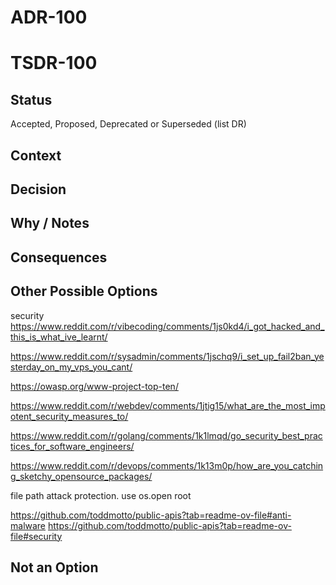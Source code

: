 # ADR-100
# TSDR-100

## Status

Accepted, Proposed, Deprecated or Superseded (list DR)

## Context



## Decision



## Why / Notes



## Consequences



## Other Possible Options

security
https://www.reddit.com/r/vibecoding/comments/1js0kd4/i_got_hacked_and_this_is_what_ive_learnt/

https://www.reddit.com/r/sysadmin/comments/1jschq9/i_set_up_fail2ban_yesterday_on_my_vps_you_cant/

https://owasp.org/www-project-top-ten/

https://www.reddit.com/r/webdev/comments/1jtig15/what_are_the_most_impotent_security_measures_to/

https://www.reddit.com/r/golang/comments/1k1lmqd/go_security_best_practices_for_software_engineers/

https://www.reddit.com/r/devops/comments/1k13m0p/how_are_you_catching_sketchy_opensource_packages/

file path attack protection. use os.open root

https://github.com/toddmotto/public-apis?tab=readme-ov-file#anti-malware
https://github.com/toddmotto/public-apis?tab=readme-ov-file#security

## Not an Option

